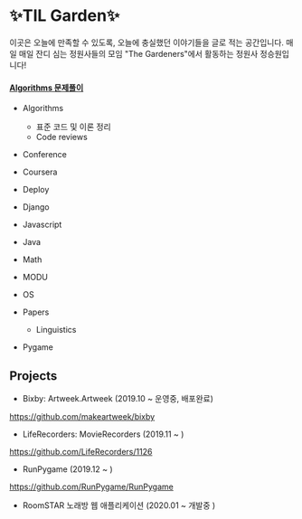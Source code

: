 # :sparkles:**TIL Garden**:sparkles:

이곳은 오늘에 만족할 수 있도록, 오늘에 충실했던 이야기들을 글로 적는 공간입니다.
매일 매일 잔디 심는 정원사들의 모임 "The Gardeners"에서 활동하는 정원사 정승원입니다!


#### [Algorithms 문제풀이](https://github.com/seoul-ssafy-class-2-studyclub/Algorithms-Tess)

- Algorithms 
  - 표준 코드 및 이론 정리	
  - Code reviews

- Conference

- Coursera

- Deploy

- Django

- Javascript

- Java

- Math

- MODU

- OS

- Papers
  - Linguistics

- Pygame

## Projects

- Bixby: Artweek.Artweek (2019.10 ~ 운영중, 배포완료)

https://github.com/makeartweek/bixby

- LifeRecorders: MovieRecorders (2019.11 ~ )

https://github.com/LifeRecorders/1126

- RunPygame (2019.12 ~ )

https://github.com/RunPygame/RunPygame

- RoomSTAR 노래방 웹 애플리케이션 (2020.01 ~ 개발중 )